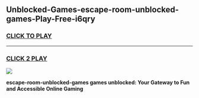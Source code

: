 
## Unblocked-Games-escape-room-unblocked-games-Play-Free-i6qry
<h3>
<a href="https://premium76.site?title=escape-room-unblocked-games&ref=23A">CLICK TO PLAY</a></h3>
<hr>

<h3>
<a href="https://premium76.site?title=escape-room-unblocked-games&ref=23A">CLICK 2 PLAY</a>
  
</h3>

<a href="https://premium76.site?title=escape-room-unblocked-games&ref=23A"><img src="https://clearcache.store/games.png"></a>


**escape-room-unblocked-games games unblocked: Your Gateway to Fun and Accessible Online Gaming**
